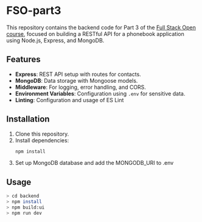 # FSO-part3

This repository contains the backend code for Part 3 of the [Full Stack Open course](https://fullstackopen.com/), focused on building a RESTful API for a phonebook application using Node.js, Express, and MongoDB.

## Features

- **Express**: REST API setup with routes for contacts.
- **MongoDB**: Data storage with Mongoose models.
- **Middleware**: For logging, error handling, and CORS.
- **Environment Variables**: Configuration using `.env` for sensitive data.
- **Linting**: Configuration and usage of ES Lint

## Installation

1. Clone this repository.
2. Install dependencies:
   ```bash
   npm install
   ```
3. Set up MongoDB database and add the MONGODB_URI to .env

## Usage

```bash
> cd backend
> npm install
> npm build:ui
> npm run dev
```